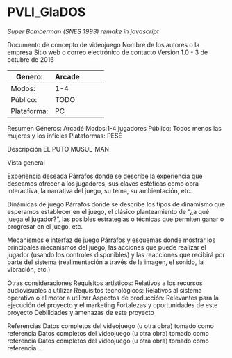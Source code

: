 # PVLI_GlaDOS
*Super Bomberman (SNES 1993) remake in javascript*

Documento de concepto de videojuego
Nombre de los autores o la empresa
Sitio web o correo electrónico de contacto
Versión 1.0 - 3 de octubre de 2016

| Genero:     | Arcade |   |   |   |
|-------------|--------|---|---|---|
| Modos:      | 1-4    |   |   |   |
| Público:    | TODO   |   |   |   |
| Plataforma: |   PC   |   |   |   |

Resumen
Géneros: Arcadé
Modos:1-4 jugadores
Público: Todos menos las mujeres y los infieles
Plataformas: PESÉ

Descripción
EL PUTO MUSUL-MAN

Vista general







Experiencia deseada
Párrafos donde se describe la experiencia que deseamos ofrecer a los jugadores, sus claves estéticas como obra interactiva, la narrativa del juego, su tema, su ambientación, etc.

Dinámicas de juego
Párrafos donde se describe los tipos de dinamismo que esperamos establecer en el juego, el clásico planteamiento de “¿a qué juega el jugador?”, las posibles estrategias o técnicas que permiten ganar o progresar en el juego, etc.

Mecanismos e interfaz de juego
Párrafos y esquemas donde mostrar los principales mecanismos del juego, las acciones que puede realizar el jugador (usando los controles disponibles) y las reacciones que recibirá por parte del sistema (realimentación a través de la imagen, el sonido, la vibración, etc.)

Otras consideraciones
Requisitos artísticos: Relativos a los recursos audiovisuales a utilizar
Requisitos tecnológicos: Relativos al sistema operativo o el motor a utilizar
Aspectos de producción: Relevantes para la ejecución del proyecto y el marketing
Fortalezas y oportunidades de este proyecto
Debilidades y amenazas de este proyecto

Referencias
Datos completos del videojuego (u otra obra) tomado como referencia
Datos completos del videojuego (u otra obra) tomado como referencia
Datos completos del videojuego (u otra obra) tomado como referencia
...


